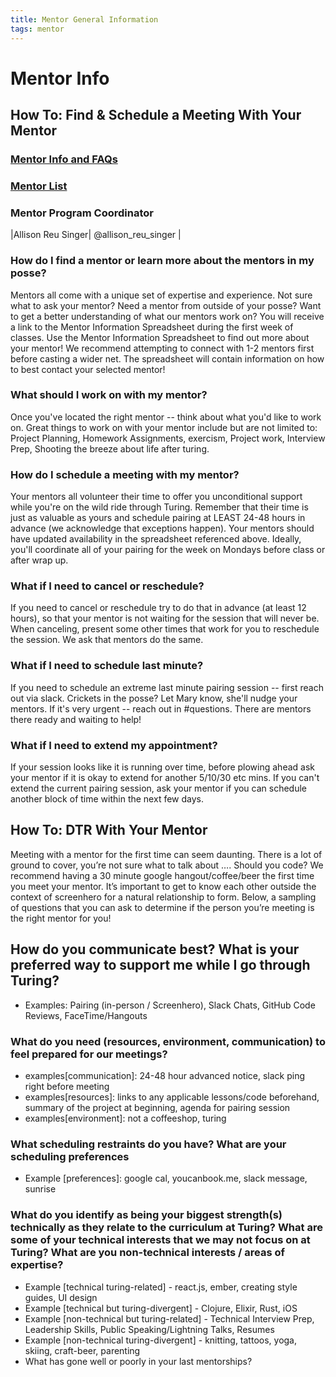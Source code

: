 ```yaml
---
title: Mentor General Information
tags: mentor
---
```


# Mentor Info

## How To: Find & Schedule a Meeting With Your Mentor

### [Mentor Info and FAQs](https://docs.google.com/document/d/1Q35fM3coYjnms9rkVem3FHVk44kW6qHp_-t99PBbczI/edit?usp=sharing)

### [Mentor List](https://docs.google.com/spreadsheets/d/1oxsATOSIdRZ78-Bj3GQY2LkIp0OV_sCN6GJVjtUuCl0/edit#gid=1600123372)

### Mentor Program Coordinator

|Allison Reu Singer| @allison_reu_singer |

### How do I find a mentor or learn more about the mentors in my posse?

Mentors all come with a unique set of expertise and experience. Not sure what to ask your mentor? Need a mentor from outside of your posse? Want to get a better understanding of what our mentors work on?
You will receive a link to the Mentor Information Spreadsheet during the first week of classes. Use the Mentor Information Spreadsheet to find out more about your mentor! We recommend attempting to connect with 1-2 mentors first before casting a wider net. The spreadsheet will contain information on how to best contact your selected mentor!

### What should I work on with my mentor?

Once you've located the right mentor -- think about what you'd like to work on. Great things to work on with your mentor include but are not limited to: Project Planning, Homework Assignments, exercism, Project work, Interview Prep, Shooting the breeze about life after turing.

### How do I schedule a meeting with my mentor?

Your mentors all volunteer their time to offer you unconditional support while you're on the wild ride through Turing. Remember that their time is just as valuable as yours and schedule pairing at LEAST 24-48 hours in advance (we acknowledge that exceptions happen). Your mentors should have updated availability in the spreadsheet referenced above. Ideally, you'll coordinate all of your pairing for the week on Mondays before class or after wrap up.

### What if I need to cancel or reschedule?

If you need to cancel or reschedule try to do that in advance (at least 12 hours), so that your mentor is not waiting for the session that will never be. When canceling, present some other times that work for you to reschedule the session. We ask that mentors do the same.

### What if I need to schedule last minute?

If you need to schedule an extreme last minute pairing session -- first reach out via slack. Crickets in the posse? Let Mary know, she'll nudge your mentors. If it's very urgent -- reach out in #questions. There are mentors there ready and waiting to help!

### What if I need to extend my appointment?

If your session looks like it is running over time, before plowing ahead ask your mentor if it is okay to extend for another 5/10/30 etc mins.
If you can't extend the current pairing session, ask your mentor if you can schedule another block of time within the next few days.

## How To: DTR With Your Mentor

Meeting with a mentor for the first time can seem daunting. There is a lot of ground to cover, you’re not sure what to talk about …. Should you code? We recommend having a 30 minute google hangout/coffee/beer the first time you meet your mentor. It’s important to get to know each other outside the context of screenhero for a natural relationship to form. Below, a sampling of questions that you can ask to determine if the person you’re meeting is the right mentor for you!

## How do you communicate best? What is your preferred way to support me while I go through Turing?

- Examples: Pairing (in-person / Screenhero), Slack Chats, GitHub Code Reviews, FaceTime/Hangouts

### What do you need (resources, environment, communication) to feel prepared for our meetings?
- examples[communication]: 24-48 hour advanced notice, slack ping right before meeting
- examples[resources]: links to any applicable lessons/code beforehand, summary of the project at beginning, agenda for pairing session
- examples[environment]: not a coffeeshop, turing

### What scheduling restraints do you have? What are your scheduling preferences

- Example [preferences]: google cal, youcanbook.me, slack message, sunrise

### What do you identify as being your biggest strength(s) technically as they relate to the curriculum at Turing? What are some of your technical interests that we may not focus on at Turing? What are you non-technical interests / areas of expertise?

- Example [technical turing-related] - react.js, ember, creating style guides, UI design
- Example [technical but turing-divergent] - Clojure, Elixir, Rust, iOS
- Example [non-technical but turing-related] - Technical Interview Prep, Leadership Skills, Public Speaking/Lightning Talks, Resumes
- Example [non-technical turing-divergent] - knitting, tattoos, yoga, skiing, craft-beer, parenting
- What has gone well or poorly in your last mentorships?
